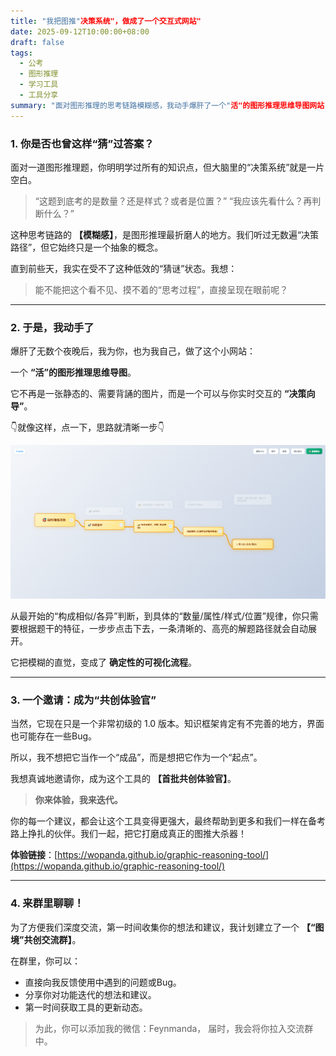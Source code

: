 ```yaml
---
title: "我把图推"决策系统"，做成了一个交互式网站"
date: 2025-09-12T10:00:00+08:00
draft: false
tags:
  - 公考
  - 图形推理
  - 学习工具
  - 工具分享
summary: "面对图形推理的思考链路模糊感，我动手爆肝了一个"活"的图形推理思维导图网站，一个可以与你实时交互的"决策向导"，并邀请你成为首批共创体验官。"
---
```


### 1. 你是否也曾这样“猜”过答案？

面对一道图形推理题，你明明学过所有的知识点，但大脑里的“决策系统”就是一片空白。

> “这题到底考的是数量？还是样式？或者是位置？”
> “我应该先看什么？再判断什么？”

这种思考链路的 **【模糊感】**，是图形推理最折磨人的地方。我们听过无数遍“决策路径”，但它始终只是一个抽象的概念。

直到前些天，我实在受不了这种低效的“猜谜”状态。我想：

> 能不能把这个看不见、摸不着的“思考过程”，直接呈现在眼前呢？

---

### 2. 于是，我动手了

爆肝了无数个夜晚后，我为你，也为我自己，做了这个小网站：

一个 **“活”的图形推理思维导图**。

它不再是一张静态的、需要背誦的图片，而是一个可以与你实时交互的 **“决策向导”**。

👇就像这样，点一下，思路就清晰一步👇

![决策向导示例](/images/图境.png)

从最开始的“构成相似/各异”判断，到具体的“数量/属性/样式/位置”规律，你只需要根据题干的特征，一步步点击下去，一条清晰的、高亮的解题路径就会自动展开。

它把模糊的直觉，变成了 **确定性的可视化流程**。

---

### 3. 一个邀请：成为“共创体验官”

当然，它现在只是一个非常初级的 1.0 版本。知识框架肯定有不完善的地方，界面也可能存在一些Bug。

所以，我不想把它当作一个“成品”，而是想把它作为一个“起点”。

我想真诚地邀请你，成为这个工具的 **【首批共创体验官】**。

> **你来体验，我来迭代。**

你的每一个建议，都会让这个工具变得更强大，最终帮助到更多和我们一样在备考路上挣扎的伙伴。我们一起，把它打磨成真正的图推大杀器！

**体验链接**：[https://wopanda.github.io/graphic-reasoning-tool/](https://wopanda.github.io/graphic-reasoning-tool/)

---

### 4. 来群里聊聊！

为了方便我们深度交流，第一时间收集你的想法和建议，我计划建立了一个 **【“图境”共创交流群】**。

在群里，你可以：

-   直接向我反馈使用中遇到的问题或Bug。
-   分享你对功能迭代的想法和建议。
-   第一时间获取工具的更新动态。

> 为此，你可以添加我的微信：Feynmanda，
> 届时，我会将你拉入交流群中。